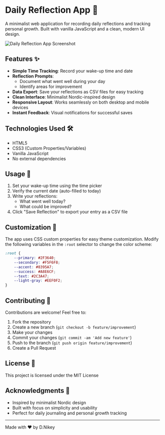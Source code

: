 # Daily Reflection App 📝

A minimalist web application for recording daily reflections and tracking personal growth. Built with vanilla JavaScript and a clean, modern UI design.

![Daily Reflection App Screenshot](https://raw.githubusercontent.com/username/daily-reflection/main/screenshot.png)

## Features ✨

- **Simple Time Tracking**: Record your wake-up time and date
- **Reflection Prompts**: 
  - Document what went well during your day
  - Identify areas for improvement
- **Data Export**: Save your reflections as CSV files for easy tracking
- **Clean Interface**: Minimalist Nordic-inspired design
- **Responsive Layout**: Works seamlessly on both desktop and mobile devices
- **Instant Feedback**: Visual notifications for successful saves

## Technologies Used 🛠️

- HTML5
- CSS3 (Custom Properties/Variables)
- Vanilla JavaScript
- No external dependencies

## Usage 📖

1. Set your wake-up time using the time picker
2. Verify the current date (auto-filled to today)
3. Write your reflections:
   - What went well today?
   - What could be improved?
4. Click "Save Reflection" to export your entry as a CSV file

## Customization 🎨

The app uses CSS custom properties for easy theme customization. Modify the following variables in the `:root` selector to change the color scheme:

```css
:root {
    --primary: #2F3640;
    --secondary: #F5F6F8;
    --accent: #8395A7;
    --success: #A8E6CF;
    --text: #2C3A47;
    --light-gray: #EEF0F2;
}
```

## Contributing 🤝

Contributions are welcome! Feel free to:

1. Fork the repository
2. Create a new branch (`git checkout -b feature/improvement`)
3. Make your changes
4. Commit your changes (`git commit -am 'Add new feature'`)
5. Push to the branch (`git push origin feature/improvement`)
6. Create a Pull Request

## License 📄

This project is licensed under the MIT License

## Acknowledgments 💝

- Inspired by minimalist Nordic design
- Built with focus on simplicity and usability
- Perfect for daily journaling and personal growth tracking

---
Made with ❤️ by D.Nikey
